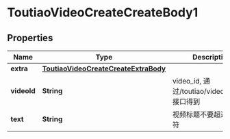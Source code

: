 # ToutiaoVideoCreateCreateBody1

## Properties
Name | Type | Description | Notes
------------ | ------------- | ------------- | -------------
**extra** | [**ToutiaoVideoCreateCreateExtraBody**](ToutiaoVideoCreateCreateExtraBody.md) |  |  [optional]
**videoId** | **String** | video_id, 通过/toutiao/video/upload/接口得到 | 
**text** | **String** | 视频标题不要超过30个字符 |  [optional]
